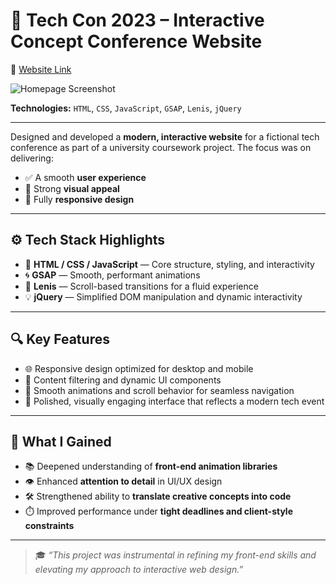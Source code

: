 # 🎨 Tech Con 2023 – Interactive Concept Conference Website
🔗 [Website Link](https://tech-con.netlify.app/)


![Homepage Screenshot](./assets/tech-con-2023-homepage.gif)

**Technologies:** `HTML`, `CSS`, `JavaScript`, `GSAP`, `Lenis`, `jQuery`

---

Designed and developed a **modern, interactive website** for a fictional tech conference as part of a university coursework project. The focus was on delivering:

- ✅ A smooth **user experience**
- 🎯 Strong **visual appeal**
- 📱 Fully **responsive design**

---

## ⚙️ Tech Stack Highlights

- 🧱 **HTML / CSS / JavaScript** — Core structure, styling, and interactivity
- 🌀 **GSAP** — Smooth, performant animations
- 🧭 **Lenis** — Scroll-based transitions for a fluid experience
- 💡 **jQuery** — Simplified DOM manipulation and dynamic interactivity

---

## 🔍 Key Features

- 🌐 Responsive design optimized for desktop and mobile
- 🧩 Content filtering and dynamic UI components
- 🔁 Smooth animations and scroll behavior for seamless navigation
- 🎨 Polished, visually engaging interface that reflects a modern tech event

---

## 🚀 What I Gained

- 📚 Deepened understanding of **front-end animation libraries**
- 👁️ Enhanced **attention to detail** in UI/UX design
- 🛠️ Strengthened ability to **translate creative concepts into code**
- ⏱️ Improved performance under **tight deadlines and client-style constraints**

---

> 🎓 _“This project was instrumental in refining my front-end skills and elevating my approach to interactive web design.”_

